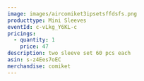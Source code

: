 ```yaml
---
image: images/aircomiket3ipsetsffdsfs.png
producttype: Mini Sleeves
eventId: c-vLkg_Y6KL-c
pricings:
  - quantity: 1
    price: 47
description: two sleeve set 60 pcs each
asin: s-z4Ees7oEC
merchandise: comiket
---
```

